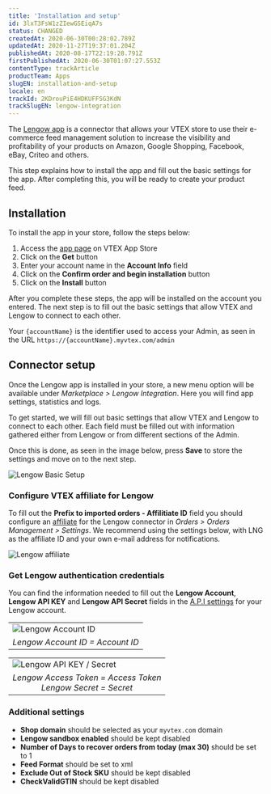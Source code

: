 ```yaml
---
title: 'Installation and setup'
id: 3lxT3FsW1zZIewGSEiqA7s
status: CHANGED
createdAt: 2020-06-30T00:28:02.789Z
updatedAt: 2020-11-27T19:37:01.204Z
publishedAt: 2020-08-17T22:19:28.791Z
firstPublishedAt: 2020-06-30T01:07:27.553Z
contentType: trackArticle
productTeam: Apps
slugEN: installation-and-setup
locale: en
trackId: 2KDrouPiE4HDKUFFSG3KdN
trackSlugEN: lengow-integration
---
```


The [Lengow app](https://apps.vtex.com/vtex-lengow/p) is a connector that allows your VTEX store to use their e-commerce feed management solution to increase the visibility and profitability of your products on Amazon, Google Shopping, Facebook, eBay, Criteo and others.

This step explains how to install the app and fill out the basic settings for the app. After completing this, you will be ready to create your product feed.

## Installation

To install the app in your store, follow the steps below:

1. Access the [app page](https://apps.vtex.com/vtex-lengow/p) on VTEX App Store
2. Click on the **Get** button
3. Enter your account name in the **Account Info** field
4. Click on the **Confirm order and begin installation** button
5. Click on the **Install** button

After you complete these steps, the app will be installed on the account you entered. The next step is to fill out the basic settings that allow VTEX and Lengow to connect to each other.

<div class="alert alert-warning" role="alert">Your <code class="c-link">{accountName}</code> is the identifier used to access your Admin, as seen in the URL <code>https://<span class="c-link">{accountName}</span>.myvtex.com/admin</code></div>

## Connector setup

Once the Lengow app is installed in your store, a new menu option will be available under *Marketplace > Lengow Integration*. Here you will find app settings, statistics and logs. 

To get started, we will fill out basic settings that allow VTEX and Lengow to connect to each other. Each field must be filled out with information gathered either from Lengow or from different sections of the Admin. 

Once this is done, as seen in the image below, press **Save** to store the settings and move on to the next step.

![Lengow Basic Setup](//images.ctfassets.net/alneenqid6w5/47hHUySqAFsoAXKSX0ec8N/9be820ddefcc9e6893c634d7fe627b16/Screen_Shot_2020-07-01_at_22.44.34.png)

### Configure VTEX affiliate for Lengow

To fill out the **Prefix to imported orders - Affilitiate ID** field you should configure an [affiliate](https://help.vtex.com/en/tutorial/configuring-affiliates--tutorials_187) for the Lengow connector in *Orders > Orders Management > Settings*. We recommend using the settings below, with LNG as the affiliate ID and your own e-mail address for notifications.

![Lengow affiliate](//images.ctfassets.net/alneenqid6w5/7384AJaO2ZFcECDGFqWHPT/78a10bd0370a43cdd65116f067fc814c/image9.png)

### Get Lengow authentication credentials

You can find the information needed to fill out the **Lengow Account**, **Lengow API KEY** and **Lengow API Secret** fields in the [A.P.I settings](https://my.lengow.io/company/api) for your Lengow account.

<table width="100%">
  <tr>
   <td>
    <img src="https://images.ctfassets.net/alneenqid6w5/5RhkmJ5MSU7IAqKeaeIHOt/1a047d143644b5ede26e54ff0248d609/image10.png" style="display: block; margin-left: auto; margin-right: auto;" alt="Lengow Account ID" title="Lengow Account ID">
   </td>
  </tr>
  <tr>
   <td style="text-align: center;">
     <em>
       Lengow Account ID = Account ID
     </em>
   </td>
  </tr>
</table>

<table width="100%">
  <tr>
   <td>
    <img src="https://images.ctfassets.net/alneenqid6w5/4VSUTXCPjvJrDztQPuTHa7/114b813e20818cd9058ea47295f74f0c/image13.png" style="display: block; margin-left: auto; margin-right: auto;" alt="Lengow API KEY / Secret" title="Lengow API KEY / Secret">
   </td>
  </tr>
  <tr>
   <td style="text-align: center;">
     <em>
       Lengow Access Token = Access Token<br/>
       Lengow Secret = Secret
     </em>
   </td>
  </tr>
</table>

### Additional settings

- **Shop domain** should be selected as your `myvtex.com` domain
- **Lengow sandbox enabled** should be kept disabled
- **Number of Days to recover orders from today (max 30)** should be set to 1
- **Feed Format** should be set to xml
- **Exclude Out of Stock SKU** should be kept disabled
- **CheckValidGTIN** should be kept disabled
